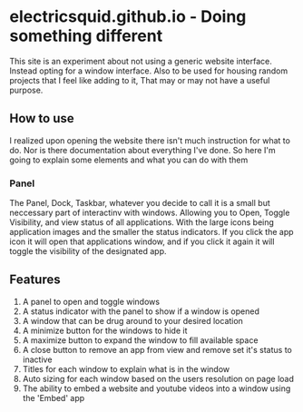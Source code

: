 # electricsquid.github.io - Doing something different
This site is an experiment about not using a generic website interface. Instead opting for a window interface. Also to be used for housing random projects that I feel like adding to it, That may or may not have a useful purpose.

## How to use
I realized upon opening the website there isn't much instruction for what to do. Nor is there documentation about everything I've done. So here I'm going to explain some elements and what you can do with them

### Panel
The Panel, Dock, Taskbar, whatever you decide to call it is a small but neccessary part of interactinv with windows. Allowing you to Open, Toggle Visibility, and view status of all applications. With the large icons being application images and the smaller the status indicators. If you click the app icon it will open that applications window, and if you click it again it will toggle the visibility of the designated app.



## Features
1. A panel to open and toggle windows
2. A status indicator with the panel to show if a window is opened
3. A window that can be drug around to your desired location
4. A minimize button for the windows to hide it
5. A maximize button to expand the window to fill available space
6. A close button to remove an app from view and remove set it's status to inactive
7. Titles for each window to explain what is in the window
8. Auto sizing for each window based on the users resolution on page load
9. The ability to embed a website and youtube videos into a window using the 'Embed' app
